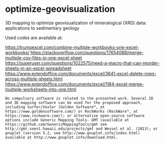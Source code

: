 # optimize-geovisualization
3D mapping to optimize geovisualization of mineralogical (XRD) data: applications to sedimentary geology

Used codes are available at:

https://trumpexcel.com/combine-multiple-workbooks-one-excel-workbooks/
https://stackoverflow.com/questions/17654088/merge-multiple-csv-files-in-one-excel-sheet
https://superuser.com/questions/1022575/need-a-macro-that-can-reorder-sheets-in-an-excel-spreadsheet
https://www.extendoffice.com/documents/excel/3641-excel-delete-rows-across-multiple-sheets.html
https://www.extendoffice.com/documents/excel/1184-excel-merge-multiple-worksheets-into-one.html

	No compulsory software is related to the presented work. Several 2D and 3D mapping software can be used for the proposed approach, including Surfer/Voxler (Golden Software™, at https://www.goldensoftware.com/) or RockWorks (RockWare™, at https://www.rockware.com/); or alternative open-source software options include Generic Mapping Tools- GMT (available at https://github.com/GenericMappingTools/gmt see http://gmt.soest.hawaii.edu/projects/gmt and Wessel et al. (2013); or gnuplot (version 5.2, see http://www.gnuplot.info/index.html) available at http://www.gnuplot.info/download.html.

